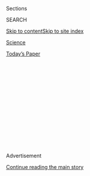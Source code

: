 <div id="app">

<div>

<div>

<div>

<div class="NYTAppHideMasthead css-1q2w90k e1suatyy0">

<div class="section css-ui9rw0 e1suatyy2">

<div class="css-eph4ug er09x8g0">

<div class="css-6n7j50">

</div>

<span class="css-1dv1kvn">Sections</span>

<div class="css-10488qs">

<span class="css-1dv1kvn">SEARCH</span>

</div>

[Skip to content](#site-content)[Skip to site
index](#site-index)

</div>

<div id="masthead-section-label" class="css-1wr3we4 eaxe0e00">

[Science](https://www.nytimes3xbfgragh.onion/section/science)

</div>

<div class="css-10698na e1huz5gh0">

</div>

</div>

<div id="masthead-bar-one" class="section hasLinks css-15hmgas e1csuq9d3">

<div class="css-uqyvli e1csuq9d0">

</div>

<div class="css-1uqjmks e1csuq9d1">

</div>

<div class="css-9e9ivx">

[](https://myaccount.nytimes3xbfgragh.onion/auth/login?response_type=cookie&client_id=vi)

</div>

<div class="css-1bvtpon e1csuq9d2">

[Today’s
Paper](https://www.nytimes3xbfgragh.onion/section/todayspaper)

</div>

</div>

</div>

</div>

<div data-aria-hidden="false">

<div id="site-content" data-role="main">

<div>

<div class="css-1aor85t" style="opacity:0.000000001;z-index:-1;visibility:hidden">

<div class="css-1hqnpie">

<div class="css-epjblv">

<span class="css-17xtcya">[Science](/section/science)</span><span class="css-x15j1o">|</span><span class="css-fwqvlz">Why
Some Mosquitoes Prefer
Humans</span>

</div>

<div class="css-k008qs">

<div class="css-1iwv8en">

<span class="css-18z7m18"></span>

<div>

</div>

</div>

<span class="css-1n6z4y">https://nyti.ms/30EoPa5</span>

<div class="css-1705lsu">

<div class="css-4xjgmj">

<div class="css-4skfbu" data-role="toolbar" data-aria-label="Social Media Share buttons, Save button, and Comments Panel with current comment count" data-testid="share-tools">

  - 
  - 
  - 
  - 
    
    <div class="css-6n7j50">
    
    </div>

  - 
  - 

</div>

</div>

</div>

</div>

</div>

</div>

<div id="NYT_TOP_BANNER_REGION" class="css-13pd83m">

</div>

<div id="top-wrapper" class="css-1sy8kpn">

<div id="top-slug" class="css-l9onyx">

Advertisement

</div>

[Continue reading the main
story](#after-top)

<div class="ad top-wrapper" style="text-align:center;height:100%;display:block;min-height:250px">

<div id="top" class="place-ad" data-position="top" data-size-key="top">

</div>

</div>

<div id="after-top">

</div>

</div>

<div>

<div id="sponsor-wrapper" class="css-1hyfx7x">

<div id="sponsor-slug" class="css-19vbshk">

Supported by

</div>

[Continue reading the main
story](#after-sponsor)

<div id="sponsor" class="ad sponsor-wrapper" style="text-align:center;height:100%;display:block">

</div>

<div id="after-sponsor">

</div>

</div>

<div class="css-186x18t">

</div>

<div class="css-1vkm6nb ehdk2mb0">

# Why Some Mosquitoes Prefer Humans

</div>

A few species find us irresistible; the rest are unimpressed. A
three-year-long experiment offers an explanation for the difference in
taste.

<div class="css-79elbk" data-testid="photoviewer-wrapper">

<div class="css-z3e15g" data-testid="photoviewer-wrapper-hidden">

</div>

<div class="css-1a48zt4 ehw59r15" data-testid="photoviewer-children">

![<span class="css-16f3y1r e13ogyst0" data-aria-hidden="true">An Aedes
aegypti mosquito, carrier of many human diseases, including Zika, yellow
fever and dengue. Out of thousands of mosquito species, only a few like
to bite
us.</span><span class="css-cnj6d5 e1z0qqy90" itemprop="copyrightHolder"><span class="css-1ly73wi e1tej78p0">Credit...</span><span><span>Noah
H.
Rose</span></span></span>](https://static01.graylady3jvrrxbe.onion/images/2020/07/23/science/23MOSQUITO1/23MOSQUITO1-articleLarge.jpg?quality=75&auto=webp&disable=upscale)

</div>

</div>

<div class="css-18e8msd">

<div class="css-vp77d3 epjyd6m0">

<div class="css-1baulvz">

By <span class="css-1baulvz last-byline" itemprop="name">Angela
Chen</span>

</div>

</div>

  - 
    
    <div class="css-ld3wwf e16638kd2">
    
    July 23,
    2020
    
    </div>

  - 
    
    <div class="css-4xjgmj">
    
    <div class="css-d8bdto" data-role="toolbar" data-aria-label="Social Media Share buttons, Save button, and Comments Panel with current comment count" data-testid="share-tools">
    
      - 
      - 
      - 
      - 
        
        <div class="css-6n7j50">
        
        </div>
    
      - 
      - 
    
    </div>
    
    </div>

</div>

</div>

<div class="section meteredContent css-1r7ky0e" name="articleBody" itemprop="articleBody">

<div class="css-1fanzo5 StoryBodyCompanionColumn">

<div class="css-53u6y8">

Mosquitoes have been called the [deadliest animal in the
world](https://www.gatesnotes.com/health/most-lethal-animal-mosquito-week):
tiny creatures so dangerous that [genetic
engineering](https://www.nytimes3xbfgragh.onion/2020/01/08/magazine/gene-drive-mosquitoes.html)may
be necessary to win the battle against them. But not all mosquitoes are
equally responsible for devastating the human population by spreading
disease. Out of thousands of species, only a few like to bite humans —
and even within the same species, mosquitoes from different places can
have different preferences. Why do some find us irresistible, while
others remain unimpressed?

To answer that question, a team of Princeton researchers, working with a
large network of local collaborators, spent three years driving around
sub-Saharan Africa collecting the eggs of Aedes aegypti mosquitoes,
which are responsible for Zika, yellow fever and dengue.

There are two subspecies of Aedes aegypti: one that prefers humans and
one that prefers animals; most populations are a genetic mix. After
sending the eggs to New Jersey to grow new colonies, and then tempting
the insects with the sweet smells of human and of rodent, the
researchers found that the more human-loving mosquitoes tended to come
from areas with a dry climate and dense human population. That, in turn,
is because humans provide the water mosquitoes need to breed.

“There had been quite a bit of speculation in the literature that the
original reason this species evolved to be a human specialist had to do
with its use of human water,” said [Lindy
McBride](https://eeb.princeton.edu/people/lindy-mcbride), a Princeton
neuroscientist and an author on the study. “It’s easy to come up with
hypotheses, but what was incredibly surprising was that you could
actually see evidence for that.”

</div>

</div>

<div class="css-1fanzo5 StoryBodyCompanionColumn">

<div class="css-53u6y8">

Like all mosquitoes, Aedes aegypti lays its eggs on water, so the
project began by setting out thousands of ovitraps, little plastic cups
lined with seed paper and filled with water and dirty leaves to simulate
the ideal breeding environment. (For cups, the team employed the kind
that casinos give out to hold poker chips.)

The ovitraps were placed in big cities and in rural areas, in an effort
to span environmentally diverse locations, said [Noah H.
Rose](https://www.noahhrose.com/), a postdoctoral fellow at Princeton
and co-author of the study published on Thursday in [Current
Biology](https://www.cell.com/current-biology/fulltext/S0960-9822\(20\)30978-7).
A few days later, someone came back and checked for eggs.

Not all of the expeditions were successful. “Sometimes you’d spend weeks
in a place and just didn’t get any eggs,” Dr. Rose said. But in all, the
team collected eggs from 27 locations. Once dried, the eggs were akin to
seeds; they could lie dormant for six months or a year before being
hatched, and so were brought back from all across Africa to the
Princeton lab to be bred.

After new colonies were established, the next step was figuring out why
some populations evolved to become generalists and some to become
so-called human specialists. This required deploying an olfactometer: a
big plastic box full of mosquitoes, with two removable tubes in it, one
containing a guinea pig (or, occasionally, a quail ordered from a farm)
and the other holding part of a human.

“I was just sitting with my arm in the tube doing this trial over and
over again,” Dr. Rose said. He spent “a couple months of my life” as
mosquito bait, repeating the experiment hundreds of times while
listening to audiobooks. (A favorite was Anna Burns’
“[Milkman](https://www.nytimes3xbfgragh.onion/2018/12/03/books/review-milkman-anna-burns-man-booker-prize-winner.html)*,”*
about The Troubles in Ireland. Screens kept him and the guinea pig from
actually being bitten.)

</div>

</div>

<div class="css-1fanzo5 StoryBodyCompanionColumn">

<div class="css-53u6y8">

Within minutes, mosquitoes, attracted to either the human or the
nonhuman scent, would pick a tube and enter it. Later, the tubes were
removed to count the mosquitoes and figure out how many preferred Dr.
Rose.

The resulting data revealed that mosquitoes that originally came from
very dense areas — more than 5,000 people per square mile — liked humans
more. (They also had more ancestry from the human-preferring
subspecies.) A bigger factor, however, was climate. Specifically,
mosquitoes that came from places that had a rainy season followed by a
long, hot, dry season greatly preferred humans.

Why? The scientists proposed an explanation that [Brian
Lazzaro](https://entomology.cals.cornell.edu/people/brian-lazzaro/), a
professor of entomology at Cornell University who was not involved with
the study, called “pretty convincing.” Mosquitoes flourish during the
rainy season, but then must find a way to survive the dry season.
Standing water, critical for mosquitoes to breed, is hard to come by in
extremely arid environments. But it can be found around humans, who
store water to live, and so mosquito populations from arid regions
evolved to take advantage of the situation.

Dr. Lazzaro also praised the team for sequencing the mosquitoes. That
procedure revealed that the human-loving mosquitoes were genetically
distinct from the animal-loving ones, and found that the preference for
humans developed at one location and then spread across Africa. “They
really see a single origin of these human-feeding mosquitoes,” he said.
“That is a little surprising to me,” he added, because there plausibly
could have been multiple instances of genetic adaptation.

The Current Biology paper focused on evolutionary history, but its
findings might have implications for public health. The results,
combined with climate and population data from the United Nations,
suggest that there will be more human-biting mosquitoes in sub-Saharan
Africa by 2050, caused mostly by urbanization.

“I think it’s counterintuitive, because people know the climate is
changing rapidly, so ** that ** should be the driving force,” Dr.
McBride said. “But the features of the climate that we found to be
important for this mosquito aren’t predicted to change in strong and
clear ways that would affect the mosquito.”

Urbanization, in contrast, is occurring very quickly. “You could easily
imagine that having an effect on disease transmission in big cities,”
Dr. McBride said.

</div>

</div>

<div class="css-1fanzo5 StoryBodyCompanionColumn">

<div class="css-53u6y8">

The new paper is a “major achievement,” said [Niels O.
Verhulst](https://www.paras.uzh.ch/dam/jcr:1b78cbda-d985-448d-b6c2-73a74083e7dd/Verhulst%20Curriculum%20vitae%20UZH%20website%202018%20\(1\).pdf),
an entomologist at the University of Zurich in Switzerland who was not
involved in the study. In 2003, Dr. Verhulst gathered for review many
different papers on mosquito host preference; he quickly found that they
all used different methodologies that made them hard to compare. That
the current study investigated so many different sites was therefore
impressive, he said. And it underscored how important it is for cities
to proactively remove possible mosquito breeding sites.

Dr. Rose said that the team planned to conduct follow-ups in other sites
in Africa, and to study the brains of the human-specialist mosquitoes to
figure out the specific mechanisms that make them love our odor so much.
When it comes to mosquitoes, there’s much more to learn. “Their history
is intertwined with our history,” he said. “And mosquitoes are one of
the most interesting ways to understand how human and nature are linked
together in the contemporary world.”

***\[*[*Like the Science Times page on
Facebook.*](http://on.fb.me/1paTQ1h)** ****** *| Sign up for the*
**[*Science Times newsletter.*](http://nyti.ms/1MbHaRU)*\]***

</div>

</div>

<div>

</div>

</div>

<div>

</div>

<div>

</div>

<div>

</div>

<div>

<div id="bottom-wrapper" class="css-1ede5it">

<div id="bottom-slug" class="css-l9onyx">

Advertisement

</div>

[Continue reading the main
story](#after-bottom)

<div id="bottom" class="ad bottom-wrapper" style="text-align:center;height:100%;display:block;min-height:90px">

</div>

<div id="after-bottom">

</div>

</div>

</div>

</div>

</div>

## Site Index

<div>

</div>

## Site Information Navigation

  - [© <span>2020</span> <span>The New York Times
    Company</span>](https://help.nytimes3xbfgragh.onion/hc/en-us/articles/115014792127-Copyright-notice)

<!-- end list -->

  - [NYTCo](https://www.nytco.com/)
  - [Contact
    Us](https://help.nytimes3xbfgragh.onion/hc/en-us/articles/115015385887-Contact-Us)
  - [Work with us](https://www.nytco.com/careers/)
  - [Advertise](https://nytmediakit.com/)
  - [T Brand Studio](http://www.tbrandstudio.com/)
  - [Your Ad
    Choices](https://www.nytimes3xbfgragh.onion/privacy/cookie-policy#how-do-i-manage-trackers)
  - [Privacy](https://www.nytimes3xbfgragh.onion/privacy)
  - [Terms of
    Service](https://help.nytimes3xbfgragh.onion/hc/en-us/articles/115014893428-Terms-of-service)
  - [Terms of
    Sale](https://help.nytimes3xbfgragh.onion/hc/en-us/articles/115014893968-Terms-of-sale)
  - [Site
    Map](https://spiderbites.nytimes3xbfgragh.onion)
  - [Help](https://help.nytimes3xbfgragh.onion/hc/en-us)
  - [Subscriptions](https://www.nytimes3xbfgragh.onion/subscription?campaignId=37WXW)

</div>

</div>

</div>

</div>
